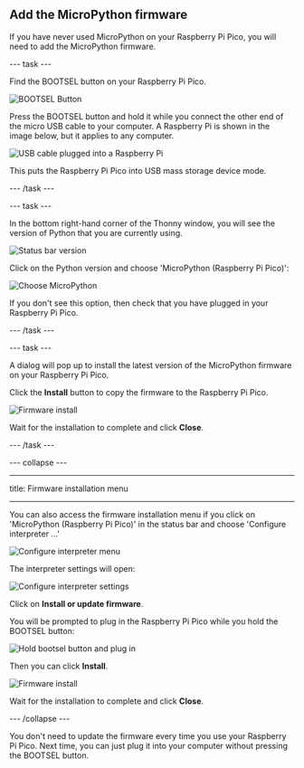 ## Add the MicroPython firmware

If you have never used MicroPython on your Raspberry Pi Pico, you will need to add the MicroPython firmware. 

--- task ---

Find the BOOTSEL button on your Raspberry Pi Pico. 

![BOOTSEL Button](images/Pico-bootsel.png)

Press the BOOTSEL button and hold it while you connect the other end of the micro USB cable to your computer. A Raspberry Pi is shown in the image below, but it applies to any computer.

![USB cable plugged into a Raspberry Pi](images/Pico-Raspberry-Pi-4-Plug.png)

This puts the Raspberry Pi Pico into USB mass storage device mode. 

--- /task ---

--- task ---

In the bottom right-hand corner of the Thonny window, you will see the version of Python that you are currently using. 

![Status bar version](images/thonny-status-bar-version.png)

Click on the Python version and choose 'MicroPython (Raspberry Pi Pico)':

![Choose MicroPython](images/thonny-micropython-pico-menu.png)

If you don't see this option, then check that you have plugged in your Raspberry Pi Pico. 

--- /task ---

--- task ---

A dialog will pop up to install the latest version of the MicroPython firmware on your Raspberry Pi Pico. 

Click the **Install** button to copy the firmware to the Raspberry Pi Pico. 

![Firmware install](images/thonny-install-micropython-pico.png)

Wait for the installation to complete and click **Close**.

--- /task ---


--- collapse ---

--- 

title: Firmware installation menu

---

You can also access the firmware installation menu if you click on 'MicroPython (Raspberry Pi Pico)' in the status bar and choose 'Configure interpreter ...'

![Configure interpreter menu](images/thonny-configure-interpreter.png)

The interpreter settings will open:

![Configure interpreter settings](images/thonny-interpreter-settings.png)

Click on **Install or update firmware**. 

You will be prompted to plug in the Raspberry Pi Pico while you hold the BOOTSEL button: 

![Hold bootsel button and plug in](images/thonny-bootsel.png)

Then you can click **Install**. 

![Firmware install](images/thonny-firmware-install.png)

Wait for the installation to complete and click **Close**.

--- /collapse ---

You don't need to update the firmware every time you use your Raspberry Pi Pico. Next time, you can just plug it into your computer without pressing the BOOTSEL button.
